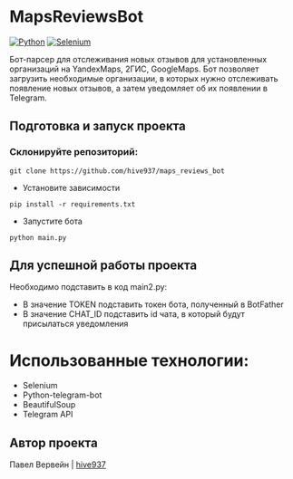 # MapsReviewsBot
[![Python](https://img.shields.io/badge/-Python-464646?style=flat-square&logo=Python)](https://www.python.org/)
[![Selenium](https://img.shields.io/badge/Selenium-43B02A?style=flat-square&logo=Selenium&logoColor=white)](https://www.selenium.com/)


Бот-парсер для отслеживания новых отзывов для установленных организаций на YandexMaps, 2ГИС, GoogleMaps.
Бот позволяет загрузить необходимые организации, в которых нужно отслеживать появление новых отзывов, а затем уведомляет об их появлении в Telegram.

## Подготовка и запуск проекта
### Склонируйте репозиторий:
```
git clone https://github.com/hive937/maps_reviews_bot
```
* Установите зависимости
```
pip install -r requirements.txt
```
* Запустите бота
```
python main.py
```

## Для успешной работы проекта
Необходимо подставить в код main2.py:
- В значение TOKEN подставить токен бота, полученный в BotFather
- В значение CHAT_ID подставить id чата, в который будут присылаться уведомления


# Использованные технологии:
- Selenium
- Python-telegram-bot
- BeautifulSoup
- Telegram API

## Автор проекта
Павел Вервейн | [hive937](https://github.com/hive937)
